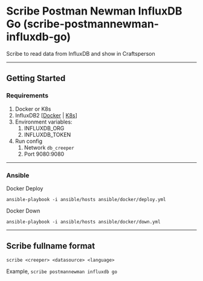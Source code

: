 # Scribe Postman Newman InfluxDB Go (scribe-postmannewman-influxdb-go)

Scribe to read data from InfluxDB and show in Craftsperson

---
## Getting Started
### Requirements
1. Docker or K8s
2. InfluxDB2 [[Docker](https://github.com/Sea-Creeper/ansible-playbooks/tree/main/docker/influxdb) | [K8s]()]
3. Environment variables:
   1. INFLUXDB_ORG
   2. INFLUXDB_TOKEN
4. Run config
   1. Network `db_creeper`
   2. Port 9080:9080
---
### Ansible
Docker Deploy
```
ansible-playbook -i ansible/hosts ansible/docker/deploy.yml
```

Docker Down
```
ansible-playbook -i ansible/hosts ansible/docker/down.yml 
```

---

## Scribe fullname format
`scribe <creeper> <datasource> <language>`

Example,
`scribe postmannewman influxdb go`